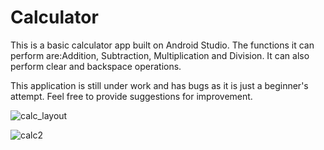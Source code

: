 # Calculator

This is a basic calculator app built on Android Studio.
The functions it can perform are:Addition, Subtraction, Multiplication and Division.
It can also perform clear and backspace operations.

This application is still under work and has bugs as it is just a beginner's attempt.
Feel free to provide suggestions for improvement.

![calc_layout](https://user-images.githubusercontent.com/30285558/69522180-c8f8bc00-0f86-11ea-8ef7-88b90f7bd932.PNG)

![calc2](https://user-images.githubusercontent.com/30285558/69522189-ceee9d00-0f86-11ea-987d-61481742bec4.PNG)
